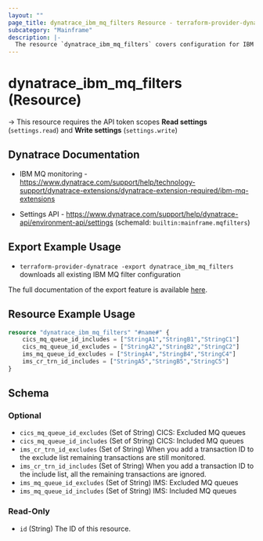 ```yaml
---
layout: ""
page_title: dynatrace_ibm_mq_filters Resource - terraform-provider-dynatrace"
subcategory: "Mainframe"
description: |-
  The resource `dynatrace_ibm_mq_filters` covers configuration for IBM MQ filters
---
```


# dynatrace_ibm_mq_filters (Resource)

-> This resource requires the API token scopes **Read settings** (`settings.read`) and **Write settings** (`settings.write`)

## Dynatrace Documentation

- IBM MQ monitoring - https://www.dynatrace.com/support/help/technology-support/dynatrace-extensions/dynatrace-extension-required/ibm-mq-extensions

- Settings API - https://www.dynatrace.com/support/help/dynatrace-api/environment-api/settings (schemaId: `builtin:mainframe.mqfilters`)

## Export Example Usage

- `terraform-provider-dynatrace -export dynatrace_ibm_mq_filters` downloads all existing IBM MQ filter configuration

The full documentation of the export feature is available [here](https://dt-url.net/h203qmc).

## Resource Example Usage

```terraform
resource "dynatrace_ibm_mq_filters" "#name#" {
    cics_mq_queue_id_includes = ["StringA1","StringB1","StringC1"]
    cics_mq_queue_id_excludes = ["StringA2","StringB2","StringC2"]
    ims_mq_queue_id_excludes = ["StringA4","StringB4","StringC4"]
    ims_cr_trn_id_includes = ["StringA5","StringB5","StringC5"]
}
```

<!-- schema generated by tfplugindocs -->
## Schema

### Optional

- `cics_mq_queue_id_excludes` (Set of String) CICS: Excluded MQ queues
- `cics_mq_queue_id_includes` (Set of String) CICS: Included MQ queues
- `ims_cr_trn_id_excludes` (Set of String) When you add a transaction ID to the exclude list remaining transactions are still monitored.
- `ims_cr_trn_id_includes` (Set of String) When you add a transaction ID to the include list, all the remaining transactions are ignored.
- `ims_mq_queue_id_excludes` (Set of String) IMS: Excluded MQ queues
- `ims_mq_queue_id_includes` (Set of String) IMS: Included MQ queues

### Read-Only

- `id` (String) The ID of this resource.
 